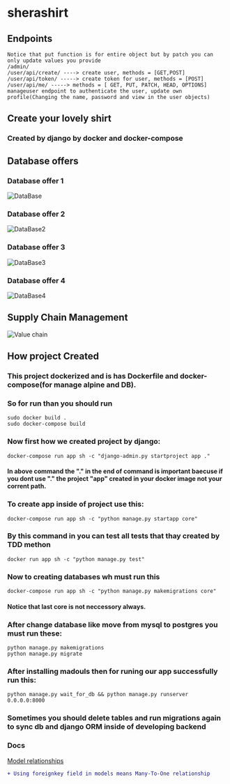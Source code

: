 # sherashirt
## Endpoints
```
Notice that put function is for entire object but by patch you can only update values you provide
/admin/
/user/api/create/ ----> create user, methods = [GET,POST]
/user/api/token/ -----> create token for user, methods = [POST]
/user/api/me/ -----> methods = [ GET, PUT, PATCH, HEAD, OPTIONS] manageuser endpoint to authenticate the user, update own profile(Changing the name, password and view in the user objects)
```
## Create your lovely shirt
### Created by django by docker and docker-compose

## Database offers
### Database offer 1
![DataBase](/media_root_tmp/sherashirt_databases.png)
### Database offer 2
![DataBase2](/media_root_tmp/database2.png)
### Database offer 3
![DataBase3](/media_root_tmp/database3.png)
### Database offer 4
![DataBase4](/media_root_tmp/database4.png)


## Supply Chain Management 
![Value chain](/media_root_tmp/value_chain.png)



## How project Created
### This project dockerized and is has Dockerfile and docker-compose(for manage alpine and DB).
### So for run than you should run
```
sudo docker build .
sudo docker-compose build
```
### Now first how we created project by django:
```
docker-compose run app sh -c "django-admin.py startproject app ."
```

#### In above command the "." in the end of command is important baecuse if you dont use "." the project "app" created in your docker image not your corrent path.
### To create app inside of project use this:
```
docker-compose run app sh -c "python manage.py startapp core"
```

### By this command in you can test all tests that thay created by TDD methon
```
docker run app sh -c "python manage.py test"
```
### Now to creating databases wh must run this
```
docker-compose run app sh -c "python manage.py makemigrations core"
```
#### Notice that last core is not neccessory always.
### After change database like move from mysql to postgres you must run these:
```
python manage.py makemigrations
python manage.py migrate
```
### After installing madouls then for runing our app successfully run this:
```
python manage.py wait_for_db && python manage.py runserver 0.0.0.0:8000
```
### Sometimes you should delete tables and run migrations again to sync db and django ORM inside of developing backend

### Docs
[Model relationships](https://docs.djangoproject.com/en/3.1/topics/db/examples/)

```diff
+ Using foreignkey field in models means Many-To-One relationship
```
